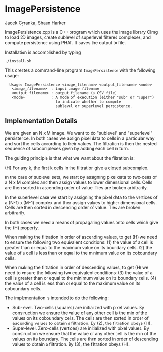 # ImagePersistence

Jacek Cyranka, Shaun Harker

ImagePersistence.cpp is a C++ program which uses the image library CImg to load 2D images, create sublevel of superlevel filtered complexes, and compute persistence using PHAT. It saves the output to file. 

Installation is accomplished by typing

    ./install.sh


This creates a command-line program `ImagePersistence` with the following usage:

```
  Usage: ImagePersistence <image_filename> <output_filename> <mode>
   <image_filename>  : input image filename
   <output_filename> : output filename (a CSV file)
   <mode>            : A mode of execution (either "sub" or "super") 
                       to indicate whether to compute
                       sublevel or superlevel persistence.
```

## Implementation Details

We are given an N x M image. We want to do "sublevel" and "superlevel" persistence. In both cases we assign pixel data to cells in a particular way and sort the cells according to their values. The filtration is then the nested sequence of subcomplexes given by adding each cell in turn.

The guiding principle is that what we want about the filtration is:

(H) For any k, the first k cells in the filtration give a closed subcomplex. 

In the case of sublevel sets, we start by assigning pixel data to two-cells of a N x M complex and then assign values to lower dimensional cells. Cells are then sorted in ascending order of value. Ties are broken arbitrarily. 

In the superlevel case we start by assigning the pixel data to the vertices of a (N-1) x (M-1) complex and then assign values to higher dimensional cells. Cells are then sorted in descending order of value. Ties are broken arbitrarily. 

In both cases we need a means of propagating values onto cells which give the (H) property.

When making the filtration in order of ascending values, to get (H) we need to ensure the following two equivalent conditions:
(1) the value of a cell is greater than or equal to the maximum value on its boundary cells.
(2) the value of a cell is less than or equal to the minimum value on its coboundary cells.

When making the filtration in order of descending values, to get (H) we need to ensure the following two equivalent conditions:
(3) the value of a cell is greater than or equal to the minimum value on its boundary cells.
(4) the value of a cell is less than or equal to the maximum value on its coboundary cells.

The implementation is intended to do the following:

* Sub-level. Two-cells (squares) are initialized with pixel values. By construction we ensure the value of any other cell is the min of the values on its coboundary cells. The cells are then sorted in order of ascending values to obtain a filtration. By (2), the filtration obeys (H). 
* Super-level. Zero-cells (vertices) are initialized with pixel values. By construction we ensure that the value of any other cell is the min of the values on its boundary. The cells are then sorted in order of descending values to obtain a filtration. By (3), the filtration obeys (H).



